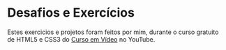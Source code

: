 # Desafios e Exercícios
 Estes exercicios e projetos foram feitos por mim, durante o curso gratuito de HTML5 e CSS3 do [Curso em Vídeo](https://www.youtube.com/watch?v=Ejkb_YpuHWs&list=PLHz_AreHm4dkZ9-atkcmcBaMZdmLHft8n) no YouTube.

